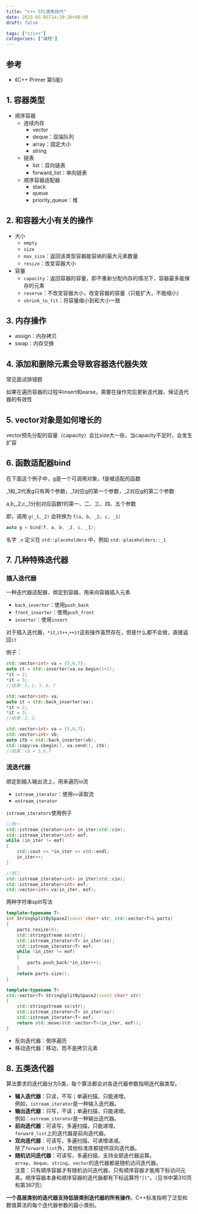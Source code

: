 ```yaml
---
title: "c++ STL使用技巧"
date: 2025-05-05T14:39:26+08:00
draft: false

tags: ["c/c++"]
categories: ["编程"]
---
```


## 参考

- 《C++ Primer 第5版》

## 1. 容器类型

- 顺序容器
    - 连续内存
        - vector
        - deque：双端队列
        - array：固定大小
        - string
    - 链表
        - list：双向链表
        - forward_list：单向链表
    - 顺序容器适配器
        - stack
        - queue
        - priority_queue：堆

## 2. 和容器大小有关的操作

- 大小
    - `empty`
    - `size`
    - `max_size`：返回该类型容器能容纳的最大元素数量
    - `resize`：改变容器大小
- 容量
    - `capacity`：返回容器的容量，即不重新分配内存的情况下，容器最多能保存的元素
    - `reserve`：不改变容器大小，改变容器的容量（只能扩大，不能缩小）
    - `shrink_to_fit`：将容量缩小到和大小一致

## 3. 内存操作

- assign：内存拷贝
- swap：内存交换

## 4. 添加和删除元素会导致容器迭代器失效

常见面试排错题

如果在遍历容器的过程中insert和earse，需要在操作完后更新迭代器，保证迭代器的有效性

## 5. vector对象是如何增长的

vector预先分配的容量（capacity）会比size大一些，当capacity不足时，会发生扩容

## 6. 函数适配器bind

在下面这个例子中，g是一个可调用对象，f是被适配的函数

_1和_2代表g只有两个参数，_1对应g的第一个参数，_2对应g的第二个参数

a,b,_2,c,_1分别对应函数f的第一、二、三、四、五个参数

即，调用 `g(_1,_2)` 会转换为 `f(a, b, _2, c, _1)`

```cpp
auto g = bind(f, a, b, _2, c, _1);
```

名字 `_n` 定义在 `std::placeholders` 中，例如 `std::placeholders::_1`

## 7. 几种特殊迭代器

### 插入迭代器

一种迭代器适配器，绑定到容器，用来向容器插入元素
- `back_inserter`：使用`push_back`
- `front_inserter`：使用`push_front`
- `inserter`：使用`insert`

对于插入迭代器，`*it`,`it++`,`++it`这些操作虽然存在，但是什么都不会做，直接返回`it`

例子：
```cpp
std::vector<int> va = {5,6,7};
auto it = std::inserter(va,va.begin()+1);
*it = 2;
*it = 3;
//结果：5，2，3，6，7

std::vector<int> va;
auto it = std::back_inserter(va);
*it = 2;
*it = 3;
//结果：2，3

std::vector<int> va = {5,6,7};
std::vector<int> vb;
auto itb = std::back_inserter(vb);
std::copy(va.cbegin(), va.cend(), itb);
//结果：vb = 5,6,7
```

### 流迭代器

绑定到输入输出流上，用来遍历io流

- `istream_iterator`：使用`>>`读取流
- `ostream_iterator`

`istream_iterators`使用例子

```cpp
//例一
std::istream_iterator<int> in_iter(std::cin);
std::istream_iterator<int> eof;
while (in_iter != eof)
{
    std::cout << *in_iter << std::endl;
    in_iter++;
}

//例二
std::istream_iterator<int> in_iter(std::cin);
std::istream_iterator<int> eof;
std::vector<int> va(in_iter, eof);
```

两种字符串split写法

```cpp
template<typename T>
int StringSplitBySpace2(const char* str, std::vector<T>& parts)
{
    parts.resize(0);
    std::stringstream ss(str);
    std::istream_iterator<T> in_iter(ss);
    std::istream_iterator<T> eof;
    while (in_iter != eof)
    {
        parts.push_back(*in_iter++);
    }
    return parts.size();
}

template<typename T>
std::vector<T> StringSplitBySpace2(const char* str)
{
    std::stringstream ss(str);
    std::istream_iterator<T> in_iter(ss);
    std::istream_iterator<T> eof;
    return std::move(std::vector<T>(in_iter, eof));
}
```

- 反向迭代器：倒序遍历
- 移动迭代器：移动，而不是拷贝元素

## 8. 五类迭代器

算法要求的迭代器分为5类，每个算法都会对各迭代器参数指明迭代器类型。



* **输入迭代器**：只读，不写；单遍扫描，只能递增。  
例如，`istream_iterator`是一种输入迭代器。
* **输出迭代器**：只写，不读；单遍扫描，只能递增。  
例如：`ostream_iterator`是一种输出迭代器。
* **前向迭代器**：可读写，多遍扫描，只能递增。  
`forward_list`上的迭代器是前向迭代器。
* **双向迭代器**：可读写，多遍扫描，可递增递减。  
除了`forward_list`外，其他标准库都提供双向迭代器。
* **随机访问迭代器**：可读写，多遍扫描，支持全部迭代器运算。  
`array`、`deque`、`string`、`vector`的迭代器都是随机访问迭代器。  
注意：只有顺序容器才有随机访问迭代器，只有顺序容器才能用下标访问元素。顺序容器本身和顺序容器的迭代器都有下标运算符`"[]"`。（见书中第310页和第367页）

**一个高层类别的迭代器支持低层类别迭代器的所有操作**。C++标准指明了泛型和数值算法的每个迭代器参数的最小类别。
